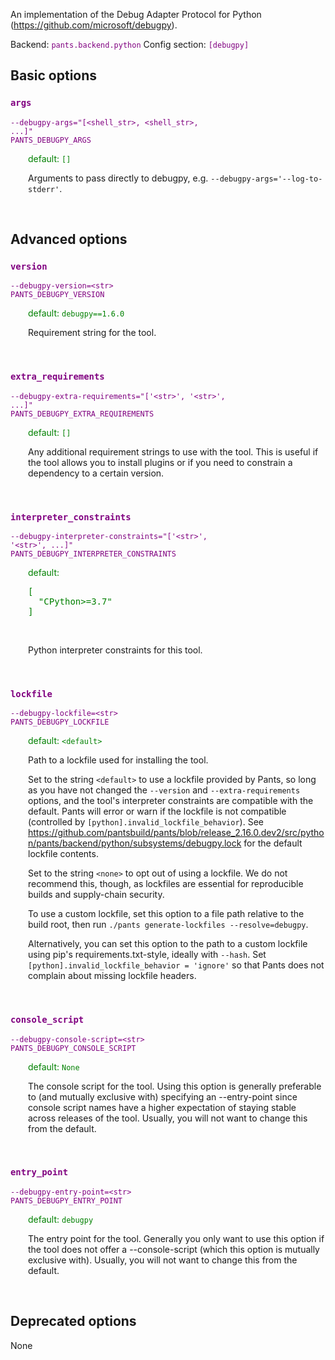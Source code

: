 
An implementation of the Debug Adapter Protocol for Python (https://github.com/microsoft/debugpy).

Backend: <span style="color: purple"><code>pants.backend.python</code></span>
Config section: <span style="color: purple"><code>[debugpy]</code></span>

## Basic options

<div style="color: purple">

### `args`

  <code>--debugpy-args=&quot;[&lt;shell_str&gt;, &lt;shell_str&gt;, ...]&quot;</code><br>
  <code>PANTS_DEBUGPY_ARGS</code><br>
</div>
<div style="padding-left: 2em;">
<span style="color: green">default: <code>[]</code></span>

<br>

Arguments to pass directly to debugpy, e.g. `--debugpy-args='--log-to-stderr'`.
</div>
<br>


## Advanced options

<div style="color: purple">

### `version`

  <code>--debugpy-version=&lt;str&gt;</code><br>
  <code>PANTS_DEBUGPY_VERSION</code><br>
</div>
<div style="padding-left: 2em;">
<span style="color: green">default: <code>debugpy==1.6.0</code></span>

<br>

Requirement string for the tool.
</div>
<br>

<div style="color: purple">

### `extra_requirements`

  <code>--debugpy-extra-requirements=&quot;['&lt;str&gt;', '&lt;str&gt;', ...]&quot;</code><br>
  <code>PANTS_DEBUGPY_EXTRA_REQUIREMENTS</code><br>
</div>
<div style="padding-left: 2em;">
<span style="color: green">default: <code>[]</code></span>

<br>

Any additional requirement strings to use with the tool. This is useful if the tool allows you to install plugins or if you need to constrain a dependency to a certain version.
</div>
<br>

<div style="color: purple">

### `interpreter_constraints`

  <code>--debugpy-interpreter-constraints=&quot;['&lt;str&gt;', '&lt;str&gt;', ...]&quot;</code><br>
  <code>PANTS_DEBUGPY_INTERPRETER_CONSTRAINTS</code><br>
</div>
<div style="padding-left: 2em;">
<span style="color: green">default: <pre>[
  "CPython&gt;=3.7"
]</pre></span>

<br>

Python interpreter constraints for this tool.
</div>
<br>

<div style="color: purple">

### `lockfile`

  <code>--debugpy-lockfile=&lt;str&gt;</code><br>
  <code>PANTS_DEBUGPY_LOCKFILE</code><br>
</div>
<div style="padding-left: 2em;">
<span style="color: green">default: <code>&lt;default&gt;</code></span>

<br>

Path to a lockfile used for installing the tool.

Set to the string `<default>` to use a lockfile provided by Pants, so long as you have not changed the `--version` and `--extra-requirements` options, and the tool's interpreter constraints are compatible with the default. Pants will error or warn if the lockfile is not compatible (controlled by `[python].invalid_lockfile_behavior`). See https://github.com/pantsbuild/pants/blob/release_2.16.0.dev2/src/python/pants/backend/python/subsystems/debugpy.lock for the default lockfile contents.

Set to the string `<none>` to opt out of using a lockfile. We do not recommend this, though, as lockfiles are essential for reproducible builds and supply-chain security.

To use a custom lockfile, set this option to a file path relative to the build root, then run `./pants generate-lockfiles --resolve=debugpy`.

Alternatively, you can set this option to the path to a custom lockfile using pip's requirements.txt-style, ideally with `--hash`. Set `[python].invalid_lockfile_behavior = 'ignore'` so that Pants does not complain about missing lockfile headers.
</div>
<br>

<div style="color: purple">

### `console_script`

  <code>--debugpy-console-script=&lt;str&gt;</code><br>
  <code>PANTS_DEBUGPY_CONSOLE_SCRIPT</code><br>
</div>
<div style="padding-left: 2em;">
<span style="color: green">default: <code>None</code></span>

<br>

The console script for the tool. Using this option is generally preferable to (and mutually exclusive with) specifying an --entry-point since console script names have a higher expectation of staying stable across releases of the tool. Usually, you will not want to change this from the default.
</div>
<br>

<div style="color: purple">

### `entry_point`

  <code>--debugpy-entry-point=&lt;str&gt;</code><br>
  <code>PANTS_DEBUGPY_ENTRY_POINT</code><br>
</div>
<div style="padding-left: 2em;">
<span style="color: green">default: <code>debugpy</code></span>

<br>

The entry point for the tool. Generally you only want to use this option if the tool does not offer a --console-script (which this option is mutually exclusive with). Usually, you will not want to change this from the default.
</div>
<br>


## Deprecated options

None


